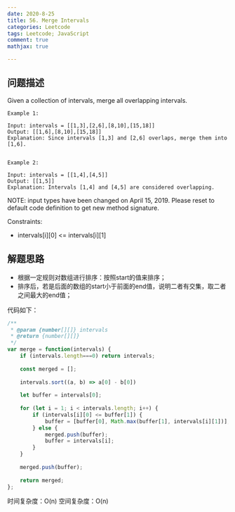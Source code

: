 ```yaml
---
date: 2020-8-25
title: 56. Merge Intervals
categories: Leetcode
tags: Leetcode; JavaScript
comment: true
mathjax: true

---
```


## 问题描述

Given a collection of intervals, merge all overlapping intervals.

```
Example 1:

Input: intervals = [[1,3],[2,6],[8,10],[15,18]]
Output: [[1,6],[8,10],[15,18]]
Explanation: Since intervals [1,3] and [2,6] overlaps, merge them into [1,6].
```
<!--more-->

```

Example 2:

Input: intervals = [[1,4],[4,5]]
Output: [[1,5]]
Explanation: Intervals [1,4] and [4,5] are considered overlapping.
```

NOTE: input types have been changed on April 15, 2019. Please reset to default code definition to get new method signature.


Constraints:

- intervals[i][0] <= intervals[i][1]

## 解题思路

- 根据一定规则对数组进行排序：按照start的值来排序；
- 排序后，若是后面的数组的start小于前面的end值，说明二者有交集，取二者之间最大的end值；

代码如下：

```javascript
/**
 * @param {number[][]} intervals
 * @return {number[][]}
 */
var merge = function(intervals) {
    if (intervals.length===0) return intervals;
    
    const merged = [];
    
    intervals.sort((a, b) => a[0] - b[0])
        
    let buffer = intervals[0];
    
    for (let i = 1; i < intervals.length; i++) {
        if (intervals[i][0] <= buffer[1]) {
            buffer = [buffer[0], Math.max(buffer[1], intervals[i][1])];
        } else {
            merged.push(buffer);
            buffer = intervals[i];
        }
    }
    
    merged.push(buffer);
    
    return merged;
};
```
时间复杂度：O(n)
空间复杂度：O(n)